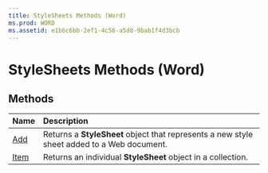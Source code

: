 ```yaml
---
title: StyleSheets Methods (Word)
ms.prod: WORD
ms.assetid: e1bbc6bb-2ef1-4c56-a5d8-9bab1f4d3bcb
---
```



# StyleSheets Methods (Word)

## Methods



|**Name**|**Description**|
|:-----|:-----|
|[Add](stylesheets-add-method-word.md)|Returns a  **StyleSheet** object that represents a new style sheet added to a Web document.|
|[Item](stylesheets-item-method-word.md)|Returns an individual  **StyleSheet** object in a collection.|

